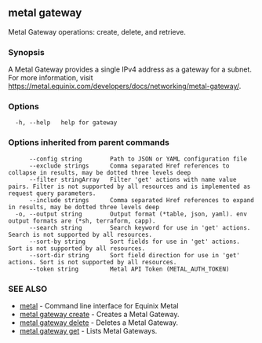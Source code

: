 ## metal gateway

Metal Gateway operations: create, delete, and retrieve.

### Synopsis

A Metal Gateway provides a single IPv4 address as a gateway for a subnet. For more information, visit https://metal.equinix.com/developers/docs/networking/metal-gateway/.

### Options

```
  -h, --help   help for gateway
```

### Options inherited from parent commands

```
      --config string        Path to JSON or YAML configuration file
      --exclude strings      Comma separated Href references to collapse in results, may be dotted three levels deep
      --filter stringArray   Filter 'get' actions with name value pairs. Filter is not supported by all resources and is implemented as request query parameters.
      --include strings      Comma separated Href references to expand in results, may be dotted three levels deep
  -o, --output string        Output format (*table, json, yaml). env output formats are (*sh, terraform, capp).
      --search string        Search keyword for use in 'get' actions. Search is not supported by all resources.
      --sort-by string       Sort fields for use in 'get' actions. Sort is not supported by all resources.
      --sort-dir string      Sort field direction for use in 'get' actions. Sort is not supported by all resources.
      --token string         Metal API Token (METAL_AUTH_TOKEN)
```

### SEE ALSO

* [metal](metal.md)	 - Command line interface for Equinix Metal
* [metal gateway create](metal_gateway_create.md)	 - Creates a Metal Gateway.
* [metal gateway delete](metal_gateway_delete.md)	 - Deletes a Metal Gateway.
* [metal gateway get](metal_gateway_get.md)	 - Lists Metal Gateways.

